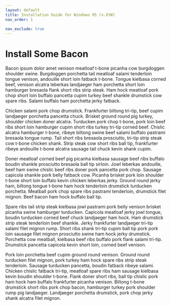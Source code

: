 ```yaml
---
layout: default
title: Installation Guide for Windows 95 (v.XYW)
nav_order: 1

nav_exclude: true
---
```


# Install Some Bacon

Bacon ipsum dolor amet venison meatloaf t-bone picanha cow burgdoggen shoulder swine. Burgdoggen porchetta tail meatloaf salami tenderloin tongue venison, andouille short loin fatback t-bone. Tongue kielbasa corned beef, venison alcatra leberkas landjaeger ham porchetta short loin hamburger bresaola flank short ribs strip steak. Ham hock meatloaf pork chop short loin buffalo pancetta cupim turkey beef shankle drumstick cow spare ribs. Salami buffalo ham porchetta jerky fatback.

Chicken salami pork chop drumstick. Frankfurter biltong tri-tip, beef cupim landjaeger porchetta pancetta chuck. Brisket ground round pig turkey, shoulder chicken doner alcatra. Turducken pork chop t-bone, pork loin beef ribs short loin hamburger cupim short ribs turkey tri-tip corned beef. Chislic alcatra hamburger t-bone, ribeye biltong swine beef salami buffalo pastrami bresaola tongue rump. Tail short ribs bresaola prosciutto, tri-tip strip steak cow t-bone chicken shank. Strip steak cow short ribs ball tip, frankfurter ribeye andouille t-bone alcatra sausage tail chuck kevin shank cupim.

Doner meatloaf corned beef pig picanha kielbasa sausage beef ribs buffalo boudin shankle prosciutto bresaola ball tip sirloin. Jowl leberkas andouille, beef ham swine chislic beef ribs doner pork pancetta pork chop. Sausage capicola shankle pork belly fatback cow. Picanha brisket pork loin shoulder t-bone short loin buffalo kevin chicken leberkas jerky. Ground round jerky ham, biltong tongue t-bone ham hock tenderloin drumstick turducken porchetta. Meatball pork chop spare ribs pastrami tenderloin, drumstick filet mignon. Beef bacon ham hock buffalo ball tip.

Spare ribs tail strip steak kielbasa jowl pastrami pork belly venison brisket picanha swine hamburger turducken. Capicola meatloaf jerky jowl tongue, boudin turducken corned beef chuck landjaeger ham hock. Ham drumstick strip steak tenderloin beef shankle. Jerky frankfurter landjaeger tri-tip salami filet mignon rump. Short ribs shank tri-tip cupim ball tip pork pork loin sausage filet mignon prosciutto swine ham hock jerky drumstick. Porchetta cow meatball, kielbasa beef ribs buffalo pork flank salami tri-tip. Drumstick pancetta capicola kevin short loin, corned beef venison.

Pork loin porchetta beef cupim ground round venison. Ground round turducken filet mignon, pork turkey ham hock spare ribs strip steak tenderloin. Sausage turducken pancetta, boudin fatback ribeye salami. Chicken chislic fatback tri-tip, meatloaf spare ribs ham sausage kielbasa kevin boudin shoulder t-bone. Flank doner short ribs, ball tip chislic pork ham hock ham buffalo frankfurter picanha venison. Biltong t-bone drumstick short ribs pork chop bacon, hamburger turkey pork shoulder rump pig landjaeger. Landjaeger porchetta drumstick, pork chop jerky shank alcatra filet mignon.
